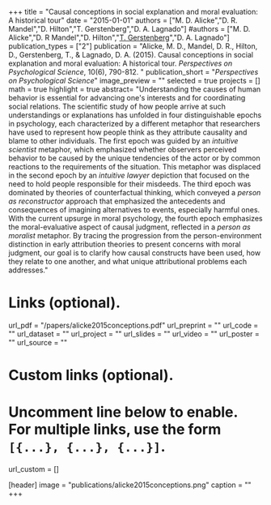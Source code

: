 +++
title = "Causal conceptions in social explanation and moral evaluation: A historical tour"
date = "2015-01-01"
authors = ["M. D. Alicke","D. R. Mandel","D. Hilton","T. Gerstenberg","D. A. Lagnado"]
#authors = ["M. D. Alicke","D. R Mandel","D. Hilton","[T. Gerstenberg](https://tobiasgerstenberg.github.io/)","D. A. Lagnado"]
publication_types = ["2"]
publication = "Alicke, M. D., Mandel, D. R., Hilton, D., Gerstenberg, T., & Lagnado, D. A. (2015). Causal conceptions in social explanation and moral evaluation: A historical tour. _Perspectives on Psychological Science_, 10(6), 790-812. "
publication_short = "_Perspectives on Psychological Science_"
image_preview = ""
selected = true
projects = []
math = true
highlight = true
abstract= "Understanding the causes of human behavior is essential for advancing one's interests and for coordinating social relations. The scientific study of how people arrive at such understandings or explanations has unfolded in four distinguishable epochs in psychology, each characterized by a different metaphor that researchers have used to represent how people think as they attribute causality and blame to other individuals. The first epoch was guided by an _intuitive scientist_ metaphor, which emphasized whether observers perceived behavior to be caused by the unique tendencies of the actor or by common reactions to the requirements of the situation. This metaphor was displaced in the second epoch by an _intuitive lawyer_ depiction that focused on the need to hold people responsible for their misdeeds. The third epoch was dominated by theories of counterfactual thinking, which conveyed a _person as reconstructor_ approach that emphasized the antecedents and consequences of imagining alternatives to events, especially harmful ones. With the current upsurge in moral psychology, the fourth epoch emphasizes the moral-evaluative aspect of causal judgment, reflected in a _person as moralist_ metaphor. By tracing the progression from the person-environment distinction in early attribution theories to present concerns with moral judgment, our goal is to clarify how causal constructs have been used, how they relate to one another, and what unique attributional problems each addresses."

# Links (optional).
url_pdf = "/papers/alicke2015conceptions.pdf"
url_preprint = ""
url_code = ""
url_dataset = ""
url_project = ""
url_slides = ""
url_video = ""
url_poster = ""
url_source = ""

# Custom links (optional).
#   Uncomment line below to enable. For multiple links, use the form `[{...}, {...}, {...}]`.
url_custom = []

[header]
image = "publications/alicke2015conceptions.png"
caption = ""
+++


